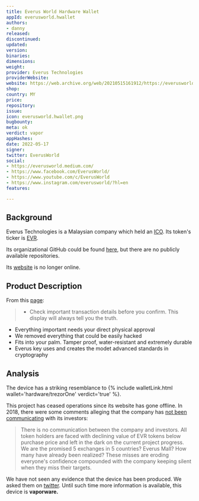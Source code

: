 ```yaml
---
title: Everus World Hardware Wallet
appId: everusworld.hwallet
authors:
- danny
released: 
discontinued: 
updated: 
version: 
binaries: 
dimensions: 
weight: 
provider: Everus Technologies
providerWebsite: 
website: https://web.archive.org/web/20210515161912/https://everusworld.com/
shop: 
country: MY
price: 
repository: 
issue: 
icon: everusworld.hwallet.png
bugbounty: 
meta: ok
verdict: vapor
appHashes: 
date: 2022-05-17
signer: 
twitter: EverusWorld
social:
- https://everusworld.medium.com/
- https://www.facebook.com/EverusWorld/
- https://www.youtube.com/c/EverusWorld
- https://www.instagram.com/everusworld/?hl=en
features: 

---
```


## Background 

Everus Technologies is a Malaysian company which held an [ICO](https://bitcoinexchangeguide.com/everus-ico-evr-token/). Its token's ticker is [EVR](https://coinmarketcap.com/currencies/everus/). 

Its organizational GitHub could be found [here](https://github.com/EverusWorld), but there are no publicly available repositories.

Its [website](https://www.isitdownrightnow.com/everusworld.com.html) is no longer online.

## Product Description 

From this [page](https://www.instagram.com/p/BZDtJg3hyPo/): 

> - Check important transaction details before you confirm. This display will always tell you the truth. 
- Everything important needs your direct physical approval
- We removed everything that could be easily hacked
- Fits into your palm. Tamper proof, water-resistant and extremely durable
- Everus key uses and creates the modet advanced standards in cryptography

## Analysis 

The device has a striking resemblance to {% include walletLink.html wallet='hardware/trezorOne' verdict='true' %}.

This project has ceased operations since its website has gone offline. In 2018, there were some comments alleging that the company has [not been communicating](https://bitcointalk.org/index.php?topic=2155630.msg40143227#msg40143227) with its investors: 

> There is no communication between the company and investors.   All token holders are faced with declining value of EVR tokens below purchase price and left in the dark on the current project progress. We are the promised 5 exchanges in 5 countries? Everus Mall? How many have already been realized? These misses are eroding everyone's confidence compounded with the company keeping silent when they miss their targets.

We have not seen any evidence that the device has been produced. We asked them on [twitter](https://twitter.com/BitcoinWalletz/status/1526538423552552963). Until such time more information is available, this device is **vaporware.** 




